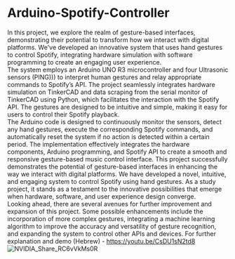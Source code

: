 # Arduino-Spotify-Controller
In this project, we explore the realm of gesture-based interfaces, demonstrating their potential to
transform how we interact with digital platforms. We've developed an innovative system that uses hand
gestures to control Spotify, integrating hardware simulation with software programming to create an
engaging user experience.  
The system employs an Arduino UNO R3 microcontroller and four Ultrasonic sensors (PING))) to interpret
human gestures and relay appropriate commands to Spotify’s API. The project seamlessly integrates
hardware simulation on TinkerCAD and data scraping from the serial monitor of TinkerCAD using Python,
which facilitates the interaction with the Spotify API. The gestures are designed to be intuitive and
simple, making it easy for users to control their Spotify playback.  
The Arduino code is designed to continuously monitor the sensors, detect any hand gestures, execute
the corresponding Spotify commands, and automatically reset the system if no action is detected within
a certain period. The implementation effectively integrates the hardware components, Arduino
programming, and Spotify API to create a smooth and responsive gesture-based music control interface.
This project successfully demonstrates the potential of gesture-based interfaces in enhancing the way we
interact with digital platforms. We have developed a novel, intuitive, and engaging system to control
Spotify using hand gestures. As a study project, it stands as a testament to the innovative possibilities
that emerge when hardware, software, and user experience design converge.  
Looking ahead, there are several avenues for further improvement and expansion of this project. Some
possible enhancements include the incorporation of more complex gestures, integrating a machine
learning algorithm to improve the accuracy and versatility of gesture recognition, and expanding the
system to control other APIs and devices. 
For further explanation and demo (Hebrew) - https://youtu.be/CsDU1sN2td8
![NVIDIA_Share_RC6vVkMs0R](https://github.com/user-attachments/assets/6b56bd8a-1534-4a41-9259-ce53f0cafb1b)
